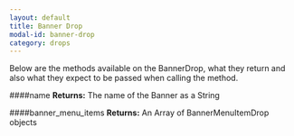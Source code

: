```yaml
---
layout: default
title: Banner Drop
modal-id: banner-drop
category: drops
---
```


Below are the methods available on the BannerDrop, what they return and also what they expect to be passed when calling the method.

####name
**Returns:** The name of the Banner as a String

####banner_menu_items
**Returns:** An Array of BannerMenuItemDrop objects
